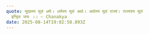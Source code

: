 ```yaml
---
quote: सुखस्य मूलं धर्मः। धर्मस्य मूलं अर्थः। अर्थस्य मूलं राज्यं। राज्यस्य मूलं
  इन्द्रिय जयः ।। — Chanakya
date: 2025-08-14T19:02:58.893Z
---
```

